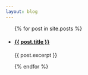 ```yaml
---
layout: blog
---
```


<ul>
  {% for post in site.posts %}
    <li>
      <h4> <a href="{{ post.url }}"> {{ post.title }} </a> </h4>
      <p>  {{ post.excerpt }} </p>
    </li>
  {% endfor %}
</ul>